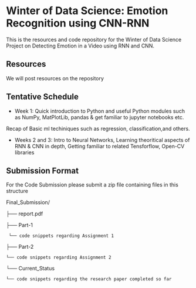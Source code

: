 # Winter of Data Science: Emotion Recognition using CNN-RNN

This is the resources and code repository for the Winter of Data Science Project on Detecting Emotion in a Video using RNN and CNN.

## Resources

We will post resources on the repository

## Tentative Schedule

- Week 1:
Quick introduction to Python and useful Python modules such as NumPy, MatPlotLib, pandas & get familiar to jupyter notebooks etc.

Recap of Basic ml techiniques such as regression, classification,and others.

- Weeks 2 and 3:
Intro to Neural Networks, Learning theoritical aspects of RNN & CNN in depth, Getting familiar to related Tensforflow, Open-CV libraries

## Submission Format

For the Code Submission please submit a zip file containing files in this structure 


Final_Submission/

├── report.pdf

├── Part-1

     └── code snippets regarding Assignment 1
     
├── Part-2

    └── code snippets regarding Assignment 2
    
└── Current_Status

    └── code snippets regarding the research paper completed so far
    

